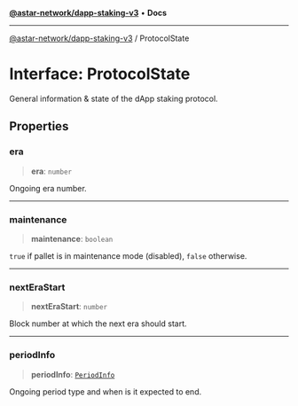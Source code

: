[**@astar-network/dapp-staking-v3**](../README.md) • **Docs**

***

[@astar-network/dapp-staking-v3](../globals.md) / ProtocolState

# Interface: ProtocolState

General information & state of the dApp staking protocol.

## Properties

### era

> **era**: `number`

Ongoing era number.

***

### maintenance

> **maintenance**: `boolean`

`true` if pallet is in maintenance mode (disabled), `false` otherwise.

***

### nextEraStart

> **nextEraStart**: `number`

Block number at which the next era should start.

***

### periodInfo

> **periodInfo**: [`PeriodInfo`](PeriodInfo.md)

Ongoing period type and when is it expected to end.
